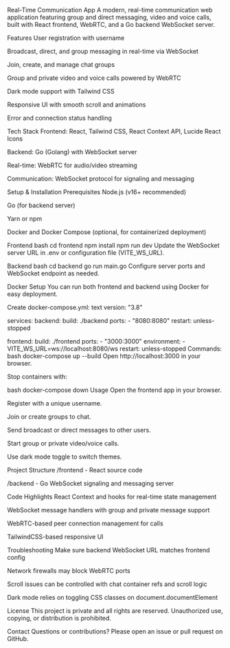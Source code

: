 Real-Time Communication App
A modern, real-time communication web application featuring group and direct messaging, video and voice calls, built with React frontend, WebRTC, and a Go backend WebSocket server.

Features
User registration with username

Broadcast, direct, and group messaging in real-time via WebSocket

Join, create, and manage chat groups

Group and private video and voice calls powered by WebRTC

Dark mode support with Tailwind CSS

Responsive UI with smooth scroll and animations

Error and connection status handling

Tech Stack
Frontend: React, Tailwind CSS, React Context API, Lucide React Icons

Backend: Go (Golang) with WebSocket server

Real-time: WebRTC for audio/video streaming

Communication: WebSocket protocol for signaling and messaging

Setup & Installation
Prerequisites
Node.js (v16+ recommended)

Go (for backend server)

Yarn or npm

Docker and Docker Compose (optional, for containerized deployment)

Frontend
bash
cd frontend
npm install
npm run dev
Update the WebSocket server URL in .env or configuration file (VITE_WS_URL).

Backend
bash
cd backend
go run main.go
Configure server ports and WebSocket endpoint as needed.

Docker Setup
You can run both frontend and backend using Docker for easy deployment.

Create docker-compose.yml:
text
version: "3.8"

services:
backend:
build: ./backend
ports: - "8080:8080"
restart: unless-stopped

frontend:
build: ./frontend
ports: - "3000:3000"
environment: - VITE_WS_URL=ws://localhost:8080/ws
restart: unless-stopped
Commands:
bash
docker-compose up --build
Open http://localhost:3000 in your browser.

Stop containers with:

bash
docker-compose down
Usage
Open the frontend app in your browser.

Register with a unique username.

Join or create groups to chat.

Send broadcast or direct messages to other users.

Start group or private video/voice calls.

Use dark mode toggle to switch themes.

Project Structure
/frontend - React source code

/backend - Go WebSocket signaling and messaging server

Code Highlights
React Context and hooks for real-time state management

WebSocket message handlers with group and private message support

WebRTC-based peer connection management for calls

TailwindCSS-based responsive UI

Troubleshooting
Make sure backend WebSocket URL matches frontend config

Network firewalls may block WebRTC ports

Scroll issues can be controlled with chat container refs and scroll logic

Dark mode relies on toggling CSS classes on document.documentElement

License
This project is private and all rights are reserved. Unauthorized use, copying, or distribution is prohibited.

Contact
Questions or contributions? Please open an issue or pull request on GitHub.
